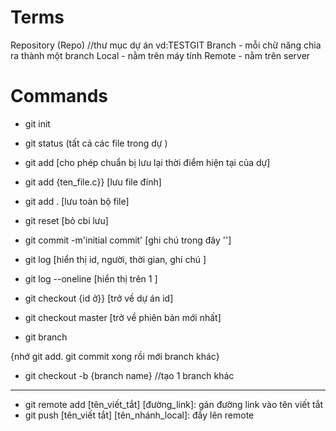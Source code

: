 # Terms

Repository (Repo) //thư mục dự án vd:TESTGIT
Branch - mỗi chữ năng chia ra thành một branch
Local - nằm trên máy tính
Remote - nằm trên server

# Commands
- git init 
- git status (tất cả các file trong dự )
- git add [cho phép chuẩn bị lưu lại thời điểm hiện tại của dự]
- git add {ten_file.c}} [lưu file đính]
- git add . [lưu toàn bộ file]
- git reset [bỏ cbi lưu]
- git commit -m'initial commit' [ghi chú trong đây '']
- git log [hiển thị id, người, thời gian, ghi chú ]
- git log --oneline [hiển thị trên 1 ]

- git checkout {id ở}} [trở về dự án id]
- git checkout master  [trở về phiên bản mới nhất]
- git branch

{nhớ git add. git commit xong rồi mới branch khác}
- git checkout -b {branch name} //tạo 1 branch khác

------
- git remote add [tên_viết_tắt] [đường_link]: gán đường link vào tên viết tắt
- git push [tên_viết tắt] [tên_nhánh_local]: đẩy lên remote 
